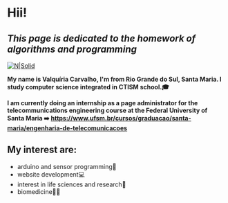 # Hii!
## _This page is dedicated to the homework of algorithms and programming_

[![N|Solid](https://img1.gratispng.com/20180405/wow/kisspng-muttley-dick-dastardly-gfycat-animation-cartoon-characters-5ac671c8dc9d77.2838497115229546969037.jpg)](https://nodesource.com/products/nsolid)


**My name is Valquíria Carvalho, I'm from Rio Grande do Sul, Santa Maria. 
I study computer science integrated in CTISM school.🎓**

**I am currently doing an internship as a page administrator for the telecommunications engineering course at the Federal University of Santa Maria ➡️ https://www.ufsm.br/cursos/graduacao/santa-maria/engenharia-de-telecomunicacoes**


## My interest are:

- arduino and sensor programming🤖
- website development💻
- interest in life sciences and research🔬
- biomedicine👩🏻‍ 





